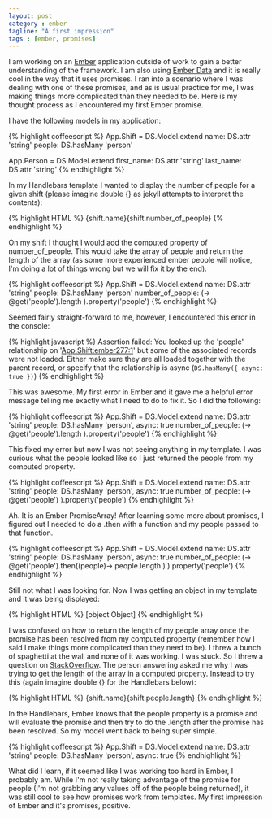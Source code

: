 ```yaml
---
layout: post
category : ember
tagline: "A first impression"
tags : [ember, promises]
---
```


I am working on an [Ember](emberjs.com) application outside of work to gain a
better understanding of the framework. I am also using [Ember
Data](https://github.com/emberjs/data) and it is really cool in the way that it
uses promises. I ran into a scenario where I was dealing with one of these
promises, and as is usual practice for me, I was making things more complicated
than they needed to be. Here is my thought process as I encountered my first
Ember promise.

I have the following models in my application:

{% highlight coffeescript %}
App.Shift = DS.Model.extend
  name: DS.attr 'string'
  people: DS.hasMany 'person'

App.Person = DS.Model.extend
  first_name: DS.attr 'string'
  last_name: DS.attr 'string'
{% endhighlight %}

In my Handlebars template I wanted to display the number of people for a given
shift (please imagine double {} as jekyll attempts to interpret the contents):

{% highlight HTML %}
  {shift.name}{shift.number_of_people}
{% endhighlight %}

On my shift I thought I would add the computed property of number_of_people.
This would take the array of people and return the length of the array (as some
more experienced ember people will notice, I'm doing a lot of things wrong but
we will fix it by the end).

{% highlight coffeescript %}
App.Shift = DS.Model.extend
  name: DS.attr 'string'
  people: DS.hasMany 'person'
  number_of_people: (->
    @get('people').length
  ).property('people')
{% endhighlight %}

Seemed fairly straight-forward to me, however, I encountered this error in the
console:


{% highlight javascript %}
  Assertion failed: You looked up the 'people' relationship on
  '<App.Shift:ember277:1>' but some of the associated records were not
  loaded. Either make sure they are all loaded together with the parent record,
  or specify that the relationship is async (`DS.hasMany({ async: true })`)
{% endhighlight %}

This was awesome. My first error in Ember and it gave me a helpful error
message telling me exactly what I need to do to fix it. So I did the following:

{% highlight coffeescript %}
App.Shift = DS.Model.extend
  name: DS.attr 'string'
  people: DS.hasMany 'person', async: true
  number_of_people: (->
    @get('people').length
  ).property('people')
{% endhighlight %}

This fixed my error but now I was not seeing anything in my template. I was
curious what the people looked like so I just returned the people from my
computed property.

{% highlight coffeescript %}
App.Shift = DS.Model.extend
  name: DS.attr 'string'
  people: DS.hasMany 'person', async: true
  number_of_people: (->
    @get('people')
  ).property('people')
{% endhighlight %}

Ah. It is an Ember PromiseArray! After learning some more about promises, I
figured out I needed to do a .then with a function and my people passed to that
function.

{% highlight coffeescript %}
App.Shift = DS.Model.extend
  name: DS.attr 'string'
  people: DS.hasMany 'person', async: true
  number_of_people: (->
    @get('people').then((people)->
      people.length
    )
  ).property('people')
{% endhighlight %}

Still not what I was looking for. Now I was getting an object in my template
and it was being displayed:

{% highlight HTML %}
  [object Object]
{% endhighlight %}

I was confused on how to return the length of my people array once the promise
has been resolved from my computed property (remember how I said I make things
more complicated than they need to be). I threw a bunch of spaghetti at the
wall and none of it was working. I was stuck. So I threw a question on
[StackOverflow](http://www.stackoverflow.com). The person answering asked me
why I was trying to get the length of the array in a computed property. Instead
to try this (again imagine double {} for the Handlebars below):

{% highlight HTML %}
  {shift.name}{shift.people.length}
{% endhighlight %}

In the Handlebars, Ember knows that the people property is a promise and will
evaluate the promise and then try to do the .length after the promise has been
resolved. So my model went back to being super simple.

{% highlight coffeescript %}
App.Shift = DS.Model.extend
  name: DS.attr 'string'
  people: DS.hasMany 'person', async: true
{% endhighlight %}

What did I learn, if it seemed like I was working too hard in Ember, I probably
am. While I'm not really taking advantage of the promise for people (I'm not
grabbing any values off of the people being returned), it was still cool to see
how promises work from templates. My first impression of Ember and it's
promises, positive.
